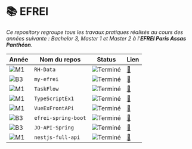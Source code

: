 # 📚 EFREI

_Ce repository regroupe tous les travaux pratiques réalisés au cours des années suivante : Bachelor 3, Master 1 et Master 2 à l'__EFREI Paris Assas Panthéon__._

| Année | Nom du repos | Status | Lien |
|-------------------|----------------|--------|------|
| ![M1](https://img.shields.io/badge/M1-8A2BE2) | `RH-Data` | ![Terminé](https://img.shields.io/badge/Terminé-brightgreen) | [🔗](https://github.com/armanceau/RH-Data) |
| ![B3](https://img.shields.io/badge/B3-blue) | `my-efrei` | ![Terminé](https://img.shields.io/badge/Terminé-brightgreen) | [🔗](https://github.com/armanceau/my-efrei) |
| ![M1](https://img.shields.io/badge/M1-8A2BE2) | `TaskFlow` | ![Terminé](https://img.shields.io/badge/Terminé-brightgreen) | [🔗](https://github.com/armanceau/TaskFlow) |
| ![M1](https://img.shields.io/badge/M1-8A2BE2) | `TypeScriptEx1` | ![Terminé](https://img.shields.io/badge/Terminé-brightgreen) | [🔗](https://github.com/armanceau/TypeScriptEx1) |
| ![M1](https://img.shields.io/badge/M1-8A2BE2) | `VueExFrontAPi` | ![Terminé](https://img.shields.io/badge/Terminé-brightgreen) | [🔗](https://github.com/armanceau/VueExFrontAPi) |
| ![B3](https://img.shields.io/badge/B3-blue) | `efrei-spring-boot` | ![Terminé](https://img.shields.io/badge/Terminé-brightgreen) | [🔗](https://github.com/armanceau/efrei-spring-boot) |
| ![B3](https://img.shields.io/badge/B3-blue) | `JO-API-Spring` | ![Terminé](https://img.shields.io/badge/Terminé-brightgreen) | [🔗](https://github.com/armanceau/JO-API-Spring) |
| ![M1](https://img.shields.io/badge/M1-8A2BE2) | `nestjs-full-api` | ![Terminé](https://img.shields.io/badge/Terminé-brightgreen) | [🔗](https://github.com/armanceau/nestjs-full-api) |
